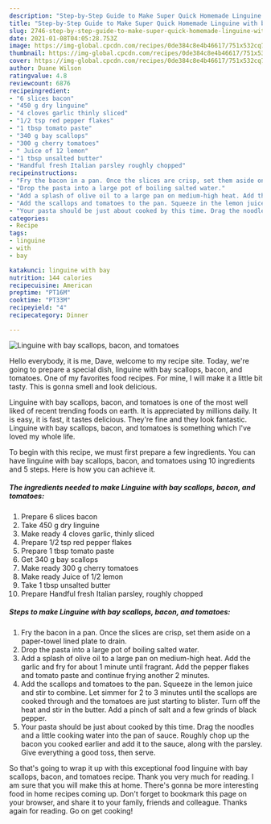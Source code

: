 ```yaml
---
description: "Step-by-Step Guide to Make Super Quick Homemade Linguine with bay scallops, bacon, and tomatoes"
title: "Step-by-Step Guide to Make Super Quick Homemade Linguine with bay scallops, bacon, and tomatoes"
slug: 2746-step-by-step-guide-to-make-super-quick-homemade-linguine-with-bay-scallops-bacon-and-tomatoes
date: 2021-01-08T04:05:28.753Z
image: https://img-global.cpcdn.com/recipes/0de384c8e4b46617/751x532cq70/linguine-with-bay-scallops-bacon-and-tomatoes-recipe-main-photo.jpg
thumbnail: https://img-global.cpcdn.com/recipes/0de384c8e4b46617/751x532cq70/linguine-with-bay-scallops-bacon-and-tomatoes-recipe-main-photo.jpg
cover: https://img-global.cpcdn.com/recipes/0de384c8e4b46617/751x532cq70/linguine-with-bay-scallops-bacon-and-tomatoes-recipe-main-photo.jpg
author: Duane Wilson
ratingvalue: 4.8
reviewcount: 6876
recipeingredient:
- "6 slices bacon"
- "450 g dry linguine"
- "4 cloves garlic thinly sliced"
- "1/2 tsp red pepper flakes"
- "1 tbsp tomato paste"
- "340 g bay scallops"
- "300 g cherry tomatoes"
- " Juice of 12 lemon"
- "1 tbsp unsalted butter"
- "Handful fresh Italian parsley roughly chopped"
recipeinstructions:
- "Fry the bacon in a pan. Once the slices are crisp, set them aside on a paper-towel lined plate to drain."
- "Drop the pasta into a large pot of boiling salted water."
- "Add a splash of olive oil to a large pan on medium-high heat. Add the garlic and fry for about 1 minute until fragrant. Add the pepper flakes and tomato paste and continue frying another 2 minutes."
- "Add the scallops and tomatoes to the pan. Squeeze in the lemon juice and stir to combine. Let simmer for 2 to 3 minutes until the scallops are cooked through and the tomatoes are just starting to blister. Turn off the heat and stir in the butter. Add a pinch of salt and a few grinds of black pepper."
- "Your pasta should be just about cooked by this time. Drag the noodles and a little cooking water into the pan of sauce. Roughly chop up the bacon you cooked earlier and add it to the sauce, along with the parsley. Give everything a good toss, then serve."
categories:
- Recipe
tags:
- linguine
- with
- bay

katakunci: linguine with bay 
nutrition: 144 calories
recipecuisine: American
preptime: "PT16M"
cooktime: "PT33M"
recipeyield: "4"
recipecategory: Dinner

---
```



![Linguine with bay scallops, bacon, and tomatoes](https://img-global.cpcdn.com/recipes/0de384c8e4b46617/751x532cq70/linguine-with-bay-scallops-bacon-and-tomatoes-recipe-main-photo.jpg)

Hello everybody, it is me, Dave, welcome to my recipe site. Today, we're going to prepare a special dish, linguine with bay scallops, bacon, and tomatoes. One of my favorites food recipes. For mine, I will make it a little bit tasty. This is gonna smell and look delicious.



Linguine with bay scallops, bacon, and tomatoes is one of the most well liked of recent trending foods on earth. It is appreciated by millions daily. It is easy, it is fast, it tastes delicious. They're fine and they look fantastic. Linguine with bay scallops, bacon, and tomatoes is something which I've loved my whole life.


To begin with this recipe, we must first prepare a few ingredients. You can have linguine with bay scallops, bacon, and tomatoes using 10 ingredients and 5 steps. Here is how you can achieve it.

<!--inarticleads1-->

##### The ingredients needed to make Linguine with bay scallops, bacon, and tomatoes:

1. Prepare 6 slices bacon
1. Take 450 g dry linguine
1. Make ready 4 cloves garlic, thinly sliced
1. Prepare 1/2 tsp red pepper flakes
1. Prepare 1 tbsp tomato paste
1. Get 340 g bay scallops
1. Make ready 300 g cherry tomatoes
1. Make ready  Juice of 1/2 lemon
1. Take 1 tbsp unsalted butter
1. Prepare Handful fresh Italian parsley, roughly chopped




<!--inarticleads2-->

##### Steps to make Linguine with bay scallops, bacon, and tomatoes:

1. Fry the bacon in a pan. Once the slices are crisp, set them aside on a paper-towel lined plate to drain.
1. Drop the pasta into a large pot of boiling salted water.
1. Add a splash of olive oil to a large pan on medium-high heat. Add the garlic and fry for about 1 minute until fragrant. Add the pepper flakes and tomato paste and continue frying another 2 minutes.
1. Add the scallops and tomatoes to the pan. Squeeze in the lemon juice and stir to combine. Let simmer for 2 to 3 minutes until the scallops are cooked through and the tomatoes are just starting to blister. Turn off the heat and stir in the butter. Add a pinch of salt and a few grinds of black pepper.
1. Your pasta should be just about cooked by this time. Drag the noodles and a little cooking water into the pan of sauce. Roughly chop up the bacon you cooked earlier and add it to the sauce, along with the parsley. Give everything a good toss, then serve.




So that's going to wrap it up with this exceptional food linguine with bay scallops, bacon, and tomatoes recipe. Thank you very much for reading. I am sure that you will make this at home. There's gonna be more interesting food in home recipes coming up. Don't forget to bookmark this page on your browser, and share it to your family, friends and colleague. Thanks again for reading. Go on get cooking!
